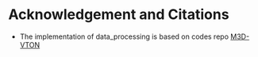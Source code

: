 
# Acknowledgement and Citations
* The implementation of data_processing is based on codes repo [M3D-VTON](https://github.com/fyviezhao/M3D-VTON)
